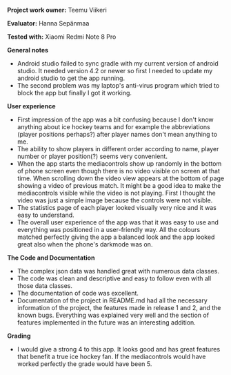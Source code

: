 **Project work owner:** Teemu Viikeri

**Evaluator:** Hanna Sepänmaa

**Tested with:** Xiaomi Redmi Note 8 Pro

**General notes**

- Android studio failed to sync gradle with my current version of android studio. It needed version 4.2 or newer so first I needed to update my android studio to get the app running.
- The second problem was my laptop's anti-virus program which tried to block the app but finally I got it working.

**User experience**

- First impression of the app was a bit confusing because I don't know anything about ice hockey teams and for example the abbreviations (player positions perhaps?) after player names don't mean anything to me.
- The ability to show players in different order according to name, player number or player position(?) seems very convenient.
- When the app starts the mediacontrols show up randomly in the bottom of phone screen even though there is no video visible on screen at that time. When scrolling down the video view appears at the bottom of page showing a video of previous match. It might be a good idea to make the mediacontrols visible while the video is not playing. First I thought the video was just a simple image because the controls were not visible.
- The statistics page of each player looked visually very nice and it was easy to understand.
- The overall user experience of the app was that it was easy to use and everything was positioned in a user-friendly way. All the colours matched perfectly giving the app a balanced look and the app looked great also when the phone's darkmode was on.

**The Code and Documentation**

- The complex json data was handled great with numerous data classes.
- The code was clean and descriptive and easy to follow even with all those data classes.
- The documentation of code was excellent.
- Documentation of the project in README.md had all the necessary information of the project, the features made in release 1 and 2, and the known bugs. Everything was explained very well and the section of features implemented in the future was an interesting addition.

**Grading**

- I would give a strong 4 to this app. It looks good and has great features that benefit a true ice hockey fan. If the mediacontrols would have worked perfectly the grade would have been 5.
